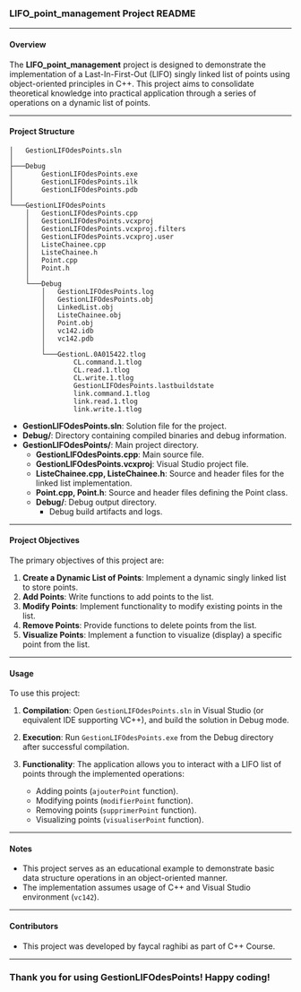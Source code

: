 ### LIFO_point_management Project README

---

#### Overview

The **LIFO_point_management** project is designed to demonstrate the implementation of a Last-In-First-Out (LIFO) singly linked list of points using object-oriented principles in C++. This project aims to consolidate theoretical knowledge into practical application through a series of operations on a dynamic list of points.

---

#### Project Structure

```
│   GestionLIFOdesPoints.sln
│
├───Debug
│       GestionLIFOdesPoints.exe
│       GestionLIFOdesPoints.ilk
│       GestionLIFOdesPoints.pdb
│
└───GestionLIFOdesPoints
    │   GestionLIFOdesPoints.cpp
    │   GestionLIFOdesPoints.vcxproj
    │   GestionLIFOdesPoints.vcxproj.filters
    │   GestionLIFOdesPoints.vcxproj.user
    │   ListeChainee.cpp
    │   ListeChainee.h
    │   Point.cpp
    │   Point.h
    │
    └───Debug
        │   GestionLIFOdesPoints.log
        │   GestionLIFOdesPoints.obj
        │   LinkedList.obj
        │   ListeChainee.obj
        │   Point.obj
        │   vc142.idb
        │   vc142.pdb
        │
        └───GestionL.0A015422.tlog
                CL.command.1.tlog
                CL.read.1.tlog
                CL.write.1.tlog
                GestionLIFOdesPoints.lastbuildstate
                link.command.1.tlog
                link.read.1.tlog
                link.write.1.tlog
```

- **GestionLIFOdesPoints.sln**: Solution file for the project.
- **Debug/**: Directory containing compiled binaries and debug information.
- **GestionLIFOdesPoints/**: Main project directory.
  - **GestionLIFOdesPoints.cpp**: Main source file.
  - **GestionLIFOdesPoints.vcxproj**: Visual Studio project file.
  - **ListeChainee.cpp, ListeChainee.h**: Source and header files for the linked list implementation.
  - **Point.cpp, Point.h**: Source and header files defining the Point class.
  - **Debug/**: Debug output directory.
    - Debug build artifacts and logs.

---

#### Project Objectives

The primary objectives of this project are:

1. **Create a Dynamic List of Points**: Implement a dynamic singly linked list to store points.
2. **Add Points**: Write functions to add points to the list.
3. **Modify Points**: Implement functionality to modify existing points in the list.
4. **Remove Points**: Provide functions to delete points from the list.
5. **Visualize Points**: Implement a function to visualize (display) a specific point from the list.

---

#### Usage

To use this project:

1. **Compilation**: Open `GestionLIFOdesPoints.sln` in Visual Studio (or equivalent IDE supporting VC++), and build the solution in Debug mode.
   
2. **Execution**: Run `GestionLIFOdesPoints.exe` from the Debug directory after successful compilation.

3. **Functionality**: The application allows you to interact with a LIFO list of points through the implemented operations:
   - Adding points (`ajouterPoint` function).
   - Modifying points (`modifierPoint` function).
   - Removing points (`supprimerPoint` function).
   - Visualizing points (`visualiserPoint` function).

---

#### Notes

- This project serves as an educational example to demonstrate basic data structure operations in an object-oriented manner.
- The implementation assumes usage of C++ and Visual Studio environment (`vc142`).

---

#### Contributors

- This project was developed by faycal raghibi as part of C++ Course.

---
### Thank you for using GestionLIFOdesPoints! Happy coding!
